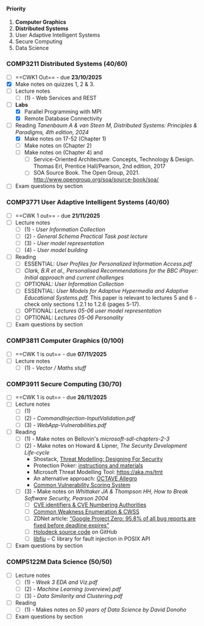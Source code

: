 #### Priority
1. **Computer Graphics**
2. **Distributed Systems**
3. User Adaptive Intelligent Systems
4. Secure Computing
5. Data Science
### COMP3211 **Distributed Systems** (40/60)
- [ ] ==CWK1 Out== - due **23/10/2025**
- [x] Make notes on quizzes 1, 2 & 3.
- [ ] Lecture notes 
	- [ ] (1) - Web Services and REST
- [ ] **Labs**
	- [x] Parallel Programming with MPI 
	- [x] Remote Database Connectivity 
- [ ] Reading *Tanenbaum A & van Steen M, Distributed Systems: Principles & Paradigms, 4th edition, 2024*
	- [x] Make notes on 17-52 (Chapter 1)
	- [ ] Make notes on (Chapter 2)
	- [ ] Make notes on (Chapter 4) and
		- [ ] Service-Oriented Architecture: Concepts, Technology & Design. Thomas Erl, Prentice Hall/Pearson, 2nd edition, 2017
		- [ ] SOA Source Book. The Open Group, 2021. http://www.opengroup.org/soa/source-book/soa/
- [ ] Exam questions by section
### COMP3771 User Adaptive Intelligent Systems (40/60)
- [ ] ==CWK 1 out== - due **21/11/2025**
- [ ] Lecture notes 
	- [ ] (1) - _User Information Collection_
	- [ ] (2) - _General Schema Practical Task post lecture_
	- [ ] (3) - _User model representation_
	- [ ] (4) - _User model building_
- [ ] Reading
	- [ ] ESSENTIAL: *User Profiles for Personalized Information Access.pdf*
	- [ ] *Clark, B.R et al., Personalised Recommendations for the BBC iPlayer: Initial approach and current challenges*
	- [ ] OPTIONAL:  *User Information Collection*
	- [ ] ESSENTIAL: *User Models for Adaptive Hypermedia and Adaptive Educational Systems.pdf.* This paper is relevant to lectures 5 and 6 - check only sections 1.2.1 to 1.2.6 (pages 5-17).
	- [ ] OPTIONAL: *Lectures 05-06 user model representation*
	- [ ] OPTIONAL: *Lectures 05-06 Personality*
- [ ] Exam questions by section
### COMP3811 **Computer Graphics** (0/100)
- [ ] ==CWK 1 is out== - due **07/11/2025**
- [ ] Lecture notes  
	- [ ] (1) - _Vector / Maths stuff_
### COMP3911 Secure Computing (30/70)
- [ ] ==CWK 1 is out== - due **26/11/2025**
- [ ] Lecture notes
	- [ ] (1) 
	- [ ] (2) - _CommandInjection-InputValidation.pdf_
	- [ ] (3) - _WebApp-Vulnerabilities.pdf_
- [ ] Reading
	- [ ] (1) - Make notes on Bellovin's *microsoft-sdl-chapters-2-3*
	- [ ] (2) - Make notes on Howard & Lipner, *The Security Development Life-cycle*  
		- Shostack, [Threat Modelling: Designing For Security](https://www.vlebooks.com/vleweb/Product/Index/345515)  
		- Protection Poker: [instructions and materials](https://www.sintef.no/protection-poker)  
		- Microsoft Threat Modelling Tool: https://aka.ms/tmt  
		- An alternative approach: [OCTAVE Allegro](https://resources.sei.cmu.edu/library/asset-view.cfm?assetID=8419)  
		- [Common Vulnerability Scoring System](https://www.first.org/cvss/user-guide)
	- [ ] (3) - Make notes on *Whittaker JA & Thompson HH, How to Break Software Security, Pearson 2004*
		- [ ] [CVE identifiers & CVE Numbering Authorities](https://cve.mitre.org/)
		- [ ] [Common Weakness Enumeration & CWSS](https://cwe.mitre.org/)
		- [ ] ZDNet article: [“Google Project Zero: 95.8% of all bug reports are fixed before deadline expires”](https://www.zdnet.com/article/google-project-zero-95-8-of-all-bug-reports-are-fixed-before-deadline-expires/)
		- [ ] [Holodeck source code](https://github.com/SecurityInnovation/Holodeck) on GitHub
		- [ ] [libfiu](https://blitiri.com.ar/p/libfiu/) – C library for fault injection in POSIX API
- [ ] Exam questions by section
### COMP5122M Data Science (50/50)
- [ ] Lecture notes 
	- [ ] (1) - *Week 3 EDA and Viz.pdf*
	- [ ] (2) - *Machine Learning (overview).pdf*
	- [ ] (3) - *Data Similarity and Clustering.pdf*
- [ ] Reading 
	- [ ] (1) - Makes notes on *50 years of Data Science by David Donoho*
- [ ] Exam questions by section